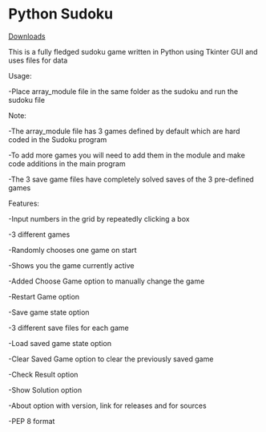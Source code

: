 # Python Sudoku

[Downloads](https://github.com/VarunS2002/Python-Sudoku/releases)

This is a fully fledged sudoku game written in Python using Tkinter GUI and uses files for data

Usage:

-Place array_module file in the same folder as the sudoku and run the sudoku file

Note:

-The array_module file has 3 games defined by default which are hard coded in the Sudoku program

-To add more games you will need to add them in the module and make code additions in the main program

-The 3 save game files have completely solved saves of the 3 pre-defined games 

Features:

-Input numbers in the grid by repeatedly clicking a box

-3 different games

-Randomly chooses one game on start

-Shows you the game currently active

-Added Choose Game option to manually change the game

-Restart Game option

-Save game state option

-3 different save files for each game

-Load saved game state option

-Clear Saved Game option to clear the previously saved game

-Check Result option

-Show Solution option

-About option with version, link for releases and for sources

-PEP 8 format
